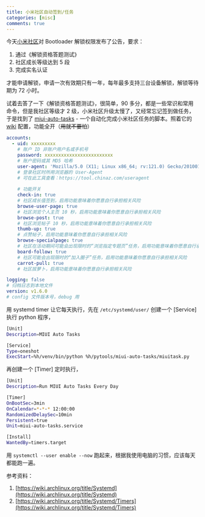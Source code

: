 ```yaml
---
title: 小米社区自动签到/任务
categories: [misc]
comments: true
---
```


今天[小米社区](https://www.xiaomi.cn/)对 Bootloader 解锁权限发布了公告，要求：

1. 通过《解锁资格答题测试》
2. 社区成长等级达到 5 段
3. 完成实名认证

才能申请解锁，申请一次有效期只有一年，每年最多支持三台设备解锁，解锁等待期为 72 小时。

试着去答了一下《解锁资格答题测试》，很简单，90 多分，都是一些常识和常用命令，但是我社区等级才 2 级，小米社区升级太慢了，又经常忘记签到做任务，于是找到了 [miui-auto-tasks](https://github.com/0-8-4/miui-auto-tasks) - 一个自动化完成小米社区任务的脚本。照着它的 [wiki](https://github.com/0-8-4/miui-auto-tasks/wiki) 配置，功能全开（~~用就不要怕~~）

```yaml
accounts:
  - uid: xxxxxxxxx
    # 账户 ID 非账户用户名或手机号
    password: xxxxxxxxxxxxxxxxxxxxxxxxx
    # 账户密码或其 MD5 哈希
    user-agent: 'Mozilla/5.0 (X11; Linux x86_64; rv:121.0) Gecko/20100101 Firefox/121.0'
    # 登录社区时所用浏览器的 User-Agent
    # 可在此工具查看：https://tool.chinaz.com/useragent
    
    # 功能开关
    check-in: true
    # 社区成长值签到，启用功能意味着你愿意自行承担相关风险
    browse-user-page: true
    # 社区浏览个人主页 10 秒，启用功能意味着你愿意自行承担相关风险
    browse-post: true
    # 社区浏览帖子 10 秒，启用功能意味着你愿意自行承担相关风险
    thumb-up: true
    # 点赞帖子，启用功能意味着你愿意自行承担相关风险
    browse-specialpage: true
    # 社区在活动期间可能会出现限时的“浏览指定专题页”任务，启用功能意味着你愿意自行承担相关风险
    board-follow: true
    # 社区可能会出现限时的“加入圈子”任务，启用功能意味着你愿意自行承担相关风险
    carrot-pull: true
    # 社区拔萝卜，启用功能意味着你愿意自行承担相关风险

logging: false
# 归档日志到本地文件
version: v1.6.0
# config 文件版本号，debug 用

```

用 systemd timer 让它每天执行，先在 `/etc/systemd/user/` 创建一个 [Service] 执行 python 程序，

```bash
[Unit]
Description=MIUI Auto Tasks

[Service]
Type=oneshot
ExecStart=%h/venv/bin/python %h/pytools/miui-auto-tasks/miuitask.py
```

再创建一个 [Timer] 定时执行，

```bash
[Unit]
Description=Run MIUI Auto Tasks Every Day

[Timer]
OnBootSec=3min
OnCalendar=*-*-* 12:00:00
RandomizedDelaySec=10min
Persistent=true
Unit=miui-auto-tasks.service

[Install]
WantedBy=timers.target
```

用 `systemctl --user enable --now` 跑起来，根据我使用电脑的习惯，应该每天都能跑一遍。

参考资料：

1. [https://wiki.archlinux.org/title/Systemd](https://wiki.archlinux.org/title/Systemd)
2. [https://wiki.archlinux.org/title/Systemd/Timers](https://wiki.archlinux.org/title/Systemd/Timers)
